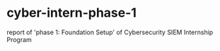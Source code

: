 # cyber-intern-phase-1
report of 'phase 1:  Foundation Setup' of Cybersecurity SIEM Internship Program
